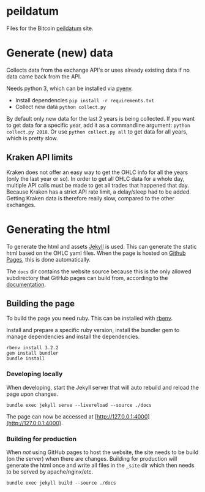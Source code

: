 # peildatum
Files for the Bitcoin [peildatum](https://peildatum.nl) site.

# Generate (new) data
Collects data from the exchange API's or uses already existing data if no data came back from the API.

Needs python 3, which can be installed via [pyenv](https://github.com/pyenv/pyenv).

- Install dependencies `pip install -r requirements.txt`
- Collect new data `python collect.py`

By default only new data for the last 2 years is being collected. If you want to get data for a specific year, add it as a commandline argument: `python collect.py 2018`. Or use `python collect.py all` to get data for all years, which is pretty slow.

## Kraken API limits
Kraken does not offer an easy way to get the OHLC info for all the years (only the last year or so). In order to get all OHLC data for a whole day, multiple API calls must be made to get all trades that happened that day. Because Kraken has a strict API rate limit, a delay/sleep had to be added. Getting Kraken data is therefore really slow, compared to the other exchanges.

# Generating the html
To generate the html and assets [Jekyll](https://jekyllrb.com) is used. This can generate the static html based on the OHLC yaml files.
When the page is hosted on [Github Pages](https://docs.github.com/en/pages), this is done automatically.

The `docs` dir contains the website source because this is the only allowed subdirectory that GitHub pages can build from, according to the [documentation](https://docs.github.com/en/pages/getting-started-with-github-pages/configuring-a-publishing-source-for-your-github-pages-site#about-publishing-sources).

## Building the page
To build the page you need ruby. This can be installed with [rbenv](https://github.com/rbenv/rbenv).

Install and prepare a specific ruby version, install the bundler gem to manage dependencies and install the dependencies.
```
rbenv install 3.2.2
gem install bundler
bundle install
```

### Developing locally
When developing, start the Jekyll server that will auto rebuild and reload the page upon changes.
```
bundle exec jekyll serve --livereload --source ./docs
```
The page can now be accessed at [http://127.0.0.1:4000](http://127.0.0.1:4000).

### Building for production
When *not* using GitHub pages to host the website, the site needs to be build (on the server) when there are changes.
Building for production will generate the html once and write all files in the `_site` dir which then needs to be served by apache/nginx/etc.
```
bundle exec jekyll build --source ./docs
```
